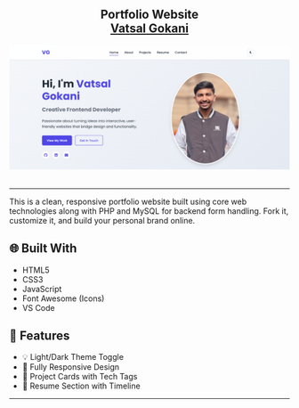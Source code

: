<h2 align="center">
  Portfolio Website<br/>
  <a href="https://vatsalgokani.netlify.app" target="_blank">Vatsal Gokani</a>
</h2>

<div align="center">
  <img alt="Demo" src="/assets/images/site.png" />
</div>

<br>

---

This is a clean, responsive portfolio website built using core web technologies along with PHP and MySQL for backend form handling. Fork it, customize it, and build your personal brand online.

## 🌐 Built With

- HTML5
- CSS3
- JavaScript
- Font Awesome (Icons)
- VS Code

## 🎯 Features

- 💡 Light/Dark Theme Toggle  
- 📱 Fully Responsive Design
- 🧩 Project Cards with Tech Tags  
- 📄 Resume Section with Timeline  

---
